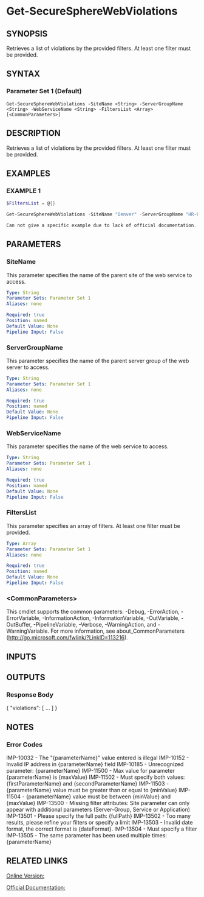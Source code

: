 ﻿# Get-SecureSphereWebViolations

## SYNOPSIS
Retrieves a list of violations by the provided filters. At least one filter must be provided.

## SYNTAX

### Parameter Set 1 (Default)
```
Get-SecureSphereWebViolations -SiteName <String> -ServerGroupName <String> -WebServiceName <String> -FiltersList <Array> [<CommonParameters>]
```

## DESCRIPTION
Retrieves a list of violations by the provided filters. At least one filter must be provided.

## EXAMPLES

### EXAMPLE 1

```powershell
$FiltersList = @{}

Get-SecureSphereWebViolations -SiteName "Denver" -ServerGroupName "HR-Prod" -WebServiceName "ODS-WebService" -FiltersList $FiltersList

Can not give a specific example due to lack of official documentation. See https://docs.imperva.com/bundle/v13.6-api-reference-guide/page/69955.htm.
```

## PARAMETERS

### SiteName
This parameter specifies the name of the parent site of the web service to access.

```yaml
Type: String
Parameter Sets: Parameter Set 1
Aliases: none

Required: true
Position: named
Default Value: None
Pipeline Input: False
```

### ServerGroupName
This parameter specifies the name of the parent server group of the web server to access.

```yaml
Type: String
Parameter Sets: Parameter Set 1
Aliases: none

Required: true
Position: named
Default Value: None
Pipeline Input: False
```

### WebServiceName
This parameter specifies the name of the web service to access.

```yaml
Type: String
Parameter Sets: Parameter Set 1
Aliases: none

Required: true
Position: named
Default Value: None
Pipeline Input: False
```

### FiltersList
This parameter specifies an array of filters. At least one filter must be provided.

```yaml
Type: Array
Parameter Sets: Parameter Set 1
Aliases: none

Required: true
Position: named
Default Value: None
Pipeline Input: False
```

### \<CommonParameters\>
This cmdlet supports the common parameters: -Debug, -ErrorAction, -ErrorVariable, -InformationAction, -InformationVariable, -OutVariable, -OutBuffer, -PipelineVariable, -Verbose, -WarningAction, and -WarningVariable. For more information, see about_CommonParameters (http://go.microsoft.com/fwlink/?LinkID=113216).

## INPUTS

## OUTPUTS

### Response Body
{
"violations": [
...
]
}

## NOTES

### Error Codes
IMP-10032 - The "{parameterName}" value entered is illegal
IMP-10152 - Invalid IP address in {parameterName} field
IMP-10185 - Unrecognized parameter: {parameterName}
IMP-11500 - Max value for parameter {parameterName} is {maxValue}
IMP-11502 - Must specify both values: {firstParameterName} and {secondParameterName}
IMP-11503 - {parameterName} value must be greater than or equal to {minValue}
IMP-11504 - {parameterName} value must be between {minValue} and {maxValue}
IMP-13500 - Missing filter attributes: Site parameter can only appear with additional parameters (Server-Group, Service or Application)
IMP-13501 - Please specify the full path: {fullPath}
IMP-13502 - Too many results, please refine your filters or specify a limit
IMP-13503 - Invalid date format, the correct format is {dateFormat}.
IMP-13504 - Must specify a filter
IMP-13505 - The same parameter has been used multiple times: {parameterName}

## RELATED LINKS

[Online Version:](https://github.com/akshinmustafayev/Documentation/MD)

[Official Documentation:](https://docs.imperva.com/bundle/v13.6-api-reference-guide/page/69955.htm)




